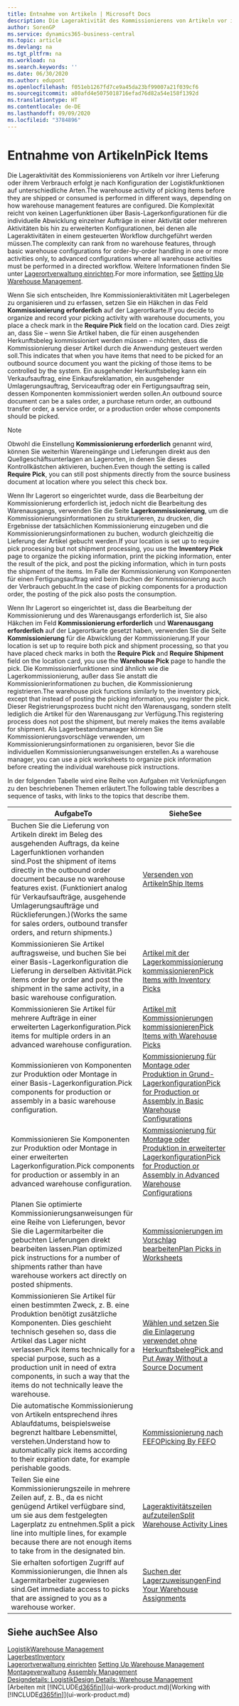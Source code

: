 ```yaml
---
title: Entnahme von Artikeln | Microsoft Docs
description: Die Lageraktivität des Kommissionierens von Artikeln vor ihrer Lieferung oder ihrem Verbrauch erfolgt je nach Konfiguration der Logistikfunktionen auf unterschiedliche Arten. Die Komplexität der Einrichtung reicht von keinen Lagerfunktionen über grundlegende Lagerfunktionen für die individuelle Abwicklung einzelner Aufträge in einer Aktivität oder mehreren Aktivitäten bis hin zu erweiterten Konfigurationen, bei denen alle Lageraktivitäten in einem gesteuerten Workflow durchgeführt werden müssen.
author: SorenGP
ms.service: dynamics365-business-central
ms.topic: article
ms.devlang: na
ms.tgt_pltfrm: na
ms.workload: na
ms.search.keywords: ''
ms.date: 06/30/2020
ms.author: edupont
ms.openlocfilehash: f051eb1267fd7ce9a45da23bf99007a21f039cf6
ms.sourcegitcommit: a80afd4e5075018716efad76d82a54e158f1392d
ms.translationtype: HT
ms.contentlocale: de-DE
ms.lasthandoff: 09/09/2020
ms.locfileid: "3784896"
---
```

# <a name="pick-items"></a><span data-ttu-id="5c98a-104">Entnahme von Artikeln</span><span class="sxs-lookup"><span data-stu-id="5c98a-104">Pick Items</span></span>

<span data-ttu-id="5c98a-105">Die Lageraktivität des Kommissionierens von Artikeln vor ihrer Lieferung oder ihrem Verbrauch erfolgt je nach Konfiguration der Logistikfunktionen auf unterschiedliche Arten.</span><span class="sxs-lookup"><span data-stu-id="5c98a-105">The warehouse activity of picking items before they are shipped or consumed is performed in different ways, depending on how warehouse management features are configured.</span></span> <span data-ttu-id="5c98a-106">Die Komplexität reicht von keinen Lagerfunktionen über Basis-Lagerkonfigurationen für die individuelle Abwicklung einzelner Aufträge in einer Aktivität oder mehreren Aktivitäten bis hin zu erweiterten Konfigurationen, bei denen alle Lageraktivitäten in einem gesteuerten Workflow durchgeführt werden müssen.</span><span class="sxs-lookup"><span data-stu-id="5c98a-106">The complexity can rank from no warehouse features, through basic warehouse configurations for order-by-order handling in one or more activities only, to advanced configurations where all warehouse activities must be performed in a directed workflow.</span></span> <span data-ttu-id="5c98a-107">Weitere Informationen finden Sie unter [Lagerortverwaltung einrichten](warehouse-setup-warehouse.md).</span><span class="sxs-lookup"><span data-stu-id="5c98a-107">For more information, see [Setting Up Warehouse Management](warehouse-setup-warehouse.md).</span></span>

<span data-ttu-id="5c98a-108">Wenn Sie sich entscheiden, Ihre Kommissionieraktivitäten mit Lagerbelegen zu organisieren und zu erfassen, setzen Sie ein Häkchen in das Feld **Kommissionierung erforderlich** auf der Lagerortkarte.</span><span class="sxs-lookup"><span data-stu-id="5c98a-108">If you decide to organize and record your picking activity with warehouse documents, you place a check mark in the **Require Pick** field on the location card.</span></span> <span data-ttu-id="5c98a-109">Dies zeigt an, dass Sie – wenn Sie Artikel haben, die für einen ausgehenden Herkunftsbeleg kommissioniert werden müssen – möchten, dass die Kommissionierung dieser Artikel durch die Anwendung gesteuert werden soll.</span><span class="sxs-lookup"><span data-stu-id="5c98a-109">This indicates that when you have items that need to be picked for an outbound source document you want the picking of those items to be controlled by the system.</span></span> <span data-ttu-id="5c98a-110">Ein ausgehender Herkunftsbeleg kann ein Verkaufsauftrag, eine Einkaufsreklamation, ein ausgehender Umlagerungsauftrag, Serviceauftrag oder ein Fertigungsauftrag sein, dessen Komponenten kommissioniert werden sollen.</span><span class="sxs-lookup"><span data-stu-id="5c98a-110">An outbound source document can be a sales order, a purchase return order, an outbound transfer order, a service order, or a production order whose components should be picked.</span></span>

> [!NOTE]
> <span data-ttu-id="5c98a-111">Obwohl die Einstellung **Kommissionierung erforderlich** genannt wird, können Sie weiterhin Wareneingänge und Lieferungen direkt aus den Quellgeschäftsunterlagen an Lagerorten, in denen Sie dieses Kontrollkästchen aktivieren, buchen.</span><span class="sxs-lookup"><span data-stu-id="5c98a-111">Even though the setting is called **Require Pick**, you can still post shipments directly from the source business document at location where you select this check box.</span></span>

<span data-ttu-id="5c98a-112">Wenn Ihr Lagerort so eingerichtet wurde, dass die Bearbeitung der Kommissionierung erforderlich ist, jedoch nicht die Bearbeitung des Warenausgangs, verwenden Sie die Seite **Lagerkommissionierung**, um die Kommissionierungsinformationen zu strukturieren, zu drucken, die Ergebnisse der tatsächlichen Kommissionierung einzugeben und die Kommissionierungsinformationen zu buchen, wodurch gleichzeitig die Lieferung der Artikel gebucht werden.</span><span class="sxs-lookup"><span data-stu-id="5c98a-112">If your location is set up to require pick processing but not shipment processing, you use the **Inventory Pick** page to organize the picking information, print the picking information, enter the result of the pick, and post the picking information, which in turn posts the shipment of the items.</span></span> <span data-ttu-id="5c98a-113">Im Falle der Kommissionierung von Komponenten für einen Fertigungsauftrag wird beim Buchen der Kommissionierung auch der Verbrauch gebucht.</span><span class="sxs-lookup"><span data-stu-id="5c98a-113">In the case of picking components for a production order, the posting of the pick also posts the consumption.</span></span>

<span data-ttu-id="5c98a-114">Wenn Ihr Lagerort so eingerichtet ist, dass die Bearbeitung der Kommissionierung und des Warenausgangs erforderlich ist, Sie also Häkchen im Feld **Kommissionierung erforderlich** und **Warenausgang erforderlich** auf der Lagerortkarte gesetzt haben, verwenden Sie die Seite **Kommissionierung** für die Abwicklung der Kommissionierung.</span><span class="sxs-lookup"><span data-stu-id="5c98a-114">If your location is set up to require both pick and shipment processing, so that you have placed check marks in both the **Require Pick** and **Require Shipment** field on the location card, you use the **Warehouse Pick** page to handle the pick.</span></span> <span data-ttu-id="5c98a-115">Die Kommissionierfunktionen sind ähnlich wie die Lagerkommissionierung, außer dass Sie anstatt die Kommissionierinformationen zu buchen, die Kommissionierung registrieren.</span><span class="sxs-lookup"><span data-stu-id="5c98a-115">The warehouse pick functions similarly to the inventory pick, except that instead of posting the picking information, you register the pick.</span></span> <span data-ttu-id="5c98a-116">Dieser Registrierungsprozess bucht nicht den Warenausgang, sondern stellt lediglich die Artikel für den Warenausgang zur Verfügung.</span><span class="sxs-lookup"><span data-stu-id="5c98a-116">This registering process does not post the shipment, but merely makes the items available for shipment.</span></span> <span data-ttu-id="5c98a-117">Als Lagerbestandsmanager können Sie Kommissionierungsvorschläge verwenden, um Kommissionierungsinformationen zu organisieren, bevor Sie die individuellen Kommissionierungsanweisungen erstellen.</span><span class="sxs-lookup"><span data-stu-id="5c98a-117">As a warehouse manager, you can use a pick worksheets to organize pick information before creating the individual warehouse pick instructions.</span></span>

<span data-ttu-id="5c98a-118">In der folgenden Tabelle wird eine Reihe von Aufgaben mit Verknüpfungen zu den beschriebenen Themen erläutert.</span><span class="sxs-lookup"><span data-stu-id="5c98a-118">The following table describes a sequence of tasks, with links to the topics that describe them.</span></span>   

|<span data-ttu-id="5c98a-119">**Aufgabe**</span><span class="sxs-lookup"><span data-stu-id="5c98a-119">**To**</span></span>|<span data-ttu-id="5c98a-120">**Siehe**</span><span class="sxs-lookup"><span data-stu-id="5c98a-120">**See**</span></span>|
|------------|-------------|  
|<span data-ttu-id="5c98a-121">Buchen Sie die Lieferung von Artikeln direkt im Beleg des ausgehenden Auftrags, da keine Lagerfunktionen vorhanden sind.</span><span class="sxs-lookup"><span data-stu-id="5c98a-121">Post the shipment of items directly in the outbound order document because no warehouse features exist.</span></span> <span data-ttu-id="5c98a-122">(Funktioniert analog für Verkaufsaufträge, ausgehende Umlagerungsaufträge und Rücklieferungen.)</span><span class="sxs-lookup"><span data-stu-id="5c98a-122">(Works the same for sales orders, outbound transfer orders, and return shipments.)</span></span>|[<span data-ttu-id="5c98a-123">Versenden von Artikeln</span><span class="sxs-lookup"><span data-stu-id="5c98a-123">Ship Items</span></span>](warehouse-how-ship-items.md)|  
|<span data-ttu-id="5c98a-124">Kommissionieren Sie Artikel auftragsweise, und buchen Sie bei einer Basis-Lagerkonfiguration die Lieferung in derselben Aktivität.</span><span class="sxs-lookup"><span data-stu-id="5c98a-124">Pick items order by order and post the shipment in the same activity, in a basic warehouse configuration.</span></span>|[<span data-ttu-id="5c98a-125">Artikel mit der Lagerkommissionierung kommissionieren</span><span class="sxs-lookup"><span data-stu-id="5c98a-125">Pick Items with Inventory Picks</span></span>](warehouse-how-to-pick-items-with-inventory-picks.md)|
|<span data-ttu-id="5c98a-126">Kommissionieren Sie Artikel für mehrere Aufträge in einer erweiterten Lagerkonfiguration.</span><span class="sxs-lookup"><span data-stu-id="5c98a-126">Pick items for multiple orders in an advanced warehouse configuration.</span></span>|[<span data-ttu-id="5c98a-127">Artikel mit Kommissionierungen kommissionieren</span><span class="sxs-lookup"><span data-stu-id="5c98a-127">Pick Items with Warehouse Picks</span></span>](warehouse-how-to-pick-items-for-warehouse-shipment.md)|  
|<span data-ttu-id="5c98a-128">Kommissionieren von Komponenten zur Produktion oder Montage in einer Basis-Lagerkonfiguration.</span><span class="sxs-lookup"><span data-stu-id="5c98a-128">Pick components for production or assembly in a basic warehouse configuration.</span></span>|[<span data-ttu-id="5c98a-129">Kommissionierung für Montage oder Produktion in Grund-Lagerkonfiguration</span><span class="sxs-lookup"><span data-stu-id="5c98a-129">Pick for Production or Assembly in Basic Warehouse Configurations</span></span>](warehouse-how-to-pick-for-production.md)|
|<span data-ttu-id="5c98a-130">Kommissionieren Sie Komponenten zur Produktion oder Montage in einer erweiterten Lagerkonfiguration.</span><span class="sxs-lookup"><span data-stu-id="5c98a-130">Pick components for production or assembly in an advanced warehouse configuration.</span></span>|[<span data-ttu-id="5c98a-131">Kommissionierung für Montage oder Produktion in erweiterter Lagerkonfiguration</span><span class="sxs-lookup"><span data-stu-id="5c98a-131">Pick for Production or Assembly in Advanced Warehouse Configurations</span></span>](warehouse-how-to-pick-for-internal-operations-in-advanced-warehousing.md)|  
|<span data-ttu-id="5c98a-132">Planen Sie optimierte Kommissionierungsanweisungen für eine Reihe von Lieferungen, bevor Sie die Lagermitarbeiter die gebuchten Lieferungen direkt bearbeiten lassen.</span><span class="sxs-lookup"><span data-stu-id="5c98a-132">Plan optimized pick instructions for a number of shipments rather than have warehouse workers act directly on posted shipments.</span></span>|[<span data-ttu-id="5c98a-133">Kommissionierungen im Vorschlag bearbeiten</span><span class="sxs-lookup"><span data-stu-id="5c98a-133">Plan Picks in Worksheets</span></span>](warehouse-how-to-plan-picks-in-worksheets.md)|  
|<span data-ttu-id="5c98a-134">Kommissionieren Sie Artikel für einen bestimmten Zweck, z. B. eine Produktion benötigt zusätzliche Komponenten. Dies geschieht technisch gesehen so, dass die Artikel das Lager nicht verlassen.</span><span class="sxs-lookup"><span data-stu-id="5c98a-134">Pick items technically for a special purpose, such as a production unit in need of extra components, in such a way that the items do not technically leave the warehouse.</span></span>|[<span data-ttu-id="5c98a-135">Wählen und setzen Sie die Einlagerung verwendet ohne Herkunftsbeleg</span><span class="sxs-lookup"><span data-stu-id="5c98a-135">Pick and Put Away Without a Source Document</span></span>](warehouse-how-to-create-put-aways-from-internal-put-aways.md)|
|<span data-ttu-id="5c98a-136">Die automatische Kommissionierung von Artikeln entsprechend ihres Ablaufdatums, beispielsweise begrenzt haltbare Lebensmittel, verstehen.</span><span class="sxs-lookup"><span data-stu-id="5c98a-136">Understand how to automatically pick items according to their expiration date, for example perishable goods.</span></span>|[<span data-ttu-id="5c98a-137">Kommissionierung nach FEFO</span><span class="sxs-lookup"><span data-stu-id="5c98a-137">Picking By FEFO</span></span>](warehouse-picking-by-fefo.md)|
|<span data-ttu-id="5c98a-138">Teilen Sie eine Kommissionierungszeile in mehrere Zeilen auf, z. B., da es nicht genügend Artikel verfügbare sind, um sie aus dem festgelegten Lagerplatz zu entnehmen.</span><span class="sxs-lookup"><span data-stu-id="5c98a-138">Split a pick line into multiple lines, for example because there are not enough items to take from in the designated bin.</span></span>|[<span data-ttu-id="5c98a-139">Lageraktivitätszeilen aufzuteilen</span><span class="sxs-lookup"><span data-stu-id="5c98a-139">Split Warehouse Activity Lines</span></span>](warehouse-how-to-split-warehouse-activity-lines.md)|
|<span data-ttu-id="5c98a-140">Sie erhalten sofortigen Zugriff auf Kommissionierungen, die Ihnen als Lagermitarbeiter zugewiesen sind.</span><span class="sxs-lookup"><span data-stu-id="5c98a-140">Get immediate access to picks that are assigned to you as a warehouse worker.</span></span>|[<span data-ttu-id="5c98a-141">Suchen der Lagerzuweisungen</span><span class="sxs-lookup"><span data-stu-id="5c98a-141">Find Your Warehouse Assignments</span></span>](warehouse-how-to-find-your-warehouse-assignments.md)|  

## <a name="see-also"></a><span data-ttu-id="5c98a-142">Siehe auch</span><span class="sxs-lookup"><span data-stu-id="5c98a-142">See Also</span></span>  
[<span data-ttu-id="5c98a-143">Logistik</span><span class="sxs-lookup"><span data-stu-id="5c98a-143">Warehouse Management</span></span>](warehouse-manage-warehouse.md)  
[<span data-ttu-id="5c98a-144">Lagerbest</span><span class="sxs-lookup"><span data-stu-id="5c98a-144">Inventory</span></span>](inventory-manage-inventory.md)  
<span data-ttu-id="5c98a-145">[Lagerortverwaltung einrichten](warehouse-setup-warehouse.md)   </span><span class="sxs-lookup"><span data-stu-id="5c98a-145">[Setting Up Warehouse Management](warehouse-setup-warehouse.md)   </span></span>  
<span data-ttu-id="5c98a-146">[Montageverwaltung](assembly-assemble-items.md)  </span><span class="sxs-lookup"><span data-stu-id="5c98a-146">[Assembly Management](assembly-assemble-items.md)  </span></span>  
[<span data-ttu-id="5c98a-147">Designdetails: Logistik</span><span class="sxs-lookup"><span data-stu-id="5c98a-147">Design Details: Warehouse Management</span></span>](design-details-warehouse-management.md)  
<span data-ttu-id="5c98a-148">[Arbeiten mit [!INCLUDE[d365fin](includes/d365fin_md.md)]](ui-work-product.md)</span><span class="sxs-lookup"><span data-stu-id="5c98a-148">[Working with [!INCLUDE[d365fin](includes/d365fin_md.md)]](ui-work-product.md)</span></span>
